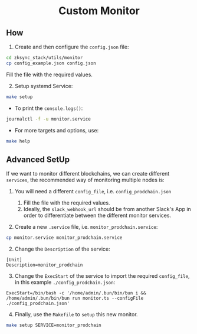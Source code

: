 <h1 align="center">Custom Monitor</h1>

## How

1. Create and then configure the `config.json` file:

```sh
cd zksync_stack/utils/monitor
cp config_example.json config.json
```

Fill the file with the required values.

2. Setup systemd Service:

```sh
make setup
```

- To print the `console.logs()`:

```sh
journalctl -f -u monitor.service
```

- For more targets and options, use:

```sh
make help
```

## Advanced SetUp

If we want to monitor different blockchains, we can create different `services`, the recommended way of monitoring multiple nodes is:

1. You will need a different `config_file`, i.e. `config_prodchain.json`
   1. Fill the file with the required values.
   2. Ideally, the `slack_webhook_url` should be from another Slack's App in order to differentiate between the different monitor services.

2. Create a new `.service` file, i.e. `monitor_prodchain.service`:

```sh
cp monitor.service monitor_prodchain.service
```

2. Change the `Description` of the service:

```
[Unit]
Description=monitor_prodchain
```

3. Change the `ExecStart` of the service to import the required `config_file`, in this example `./config_prodchain.json`:

```
ExecStart=/bin/bash -c '/home/admin/.bun/bin/bun i && /home/admin/.bun/bin/bun run monitor.ts --configFile ./config_prodchain.json'
```

4. Finally, use the `Makefile` to `setup` this new monitor.

```sh
make setup SERVICE=monitor_prodchain
```
